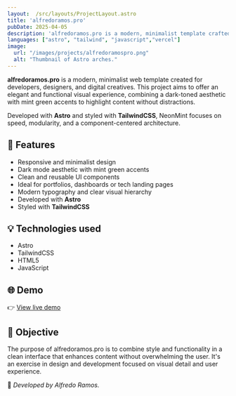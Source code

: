 ```yaml
---
layout:  /src/layouts/ProjectLayout.astro
title: 'alfredoramos.pro'
pubDate: 2025-04-05
description: 'alfredoramos.pro is a modern, minimalist template crafted for developers and digital creatives.'
languages: ["astro", "tailwind", "javascript","vercel"]
image:
  url: "/images/projects/alfredoramospro.png"
  alt: "Thumbnail of Astro arches."
--- 
```


**alfredoramos.pro** is a modern, minimalist web template created for developers, designers, and digital creatives. This project aims to offer an elegant and functional visual experience, combining a dark-toned aesthetic with mint green accents to highlight content without distractions.

Developed with **Astro** and styled with **TailwindCSS**, NeonMint focuses on speed, modularity, and a component-centered architecture.

## 🧩 Features

- Responsive and minimalist design
- Dark mode aesthetic with mint green accents
- Clean and reusable UI components
- Ideal for portfolios, dashboards or tech landing pages
- Modern typography and clear visual hierarchy
- Developed with **Astro**
- Styled with **TailwindCSS**

## 💡 Technologies used

- Astro
- TailwindCSS
- HTML5
- JavaScript


## 🌐 Demo

👉 [View live demo](https://alfredoramos.pro/) 

## 🎯 Objective

The purpose of alfredoramos.pro is to combine style and functionality in a clean interface that enhances content without overwhelming the user. It's an exercise in design and development focused on visual detail and user experience.


🚀 *Developed by Alfredo Ramos.*
